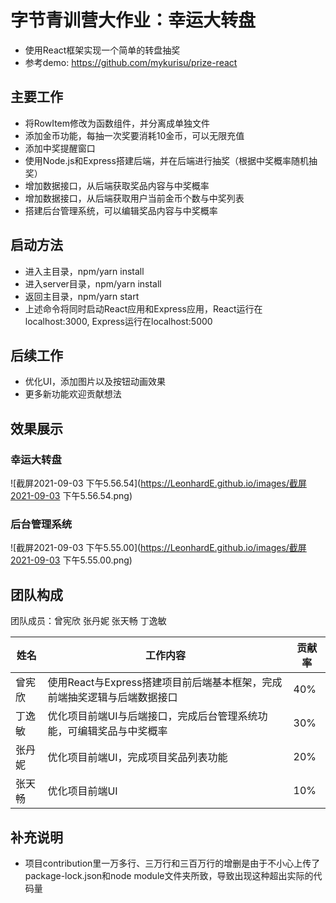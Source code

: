 # 字节青训营大作业：幸运大转盘

* 使用React框架实现一个简单的转盘抽奖
* 参考demo: https://github.com/mykurisu/prize-react

## 主要工作

* 将RowItem修改为函数组件，并分离成单独文件
* 添加金币功能，每抽一次奖要消耗10金币，可以无限充值
* 添加中奖提醒窗口
* 使用Node.js和Express搭建后端，并在后端进行抽奖（根据中奖概率随机抽奖）
* 增加数据接口，从后端获取奖品内容与中奖概率
* 增加数据接口，从后端获取用户当前金币个数与中奖列表
* 搭建后台管理系统，可以编辑奖品内容与中奖概率

## 启动方法

* 进入主目录，npm/yarn install
* 进入server目录，npm/yarn install
* 返回主目录，npm/yarn start
* 上述命令将同时启动React应用和Express应用，React运行在localhost:3000, Express运行在localhost:5000

## 后续工作

* 优化UI，添加图片以及按钮动画效果
* 更多新功能欢迎贡献想法

## 效果展示

### 幸运大转盘

![截屏2021-09-03 下午5.56.54](https://LeonhardE.github.io/images/截屏2021-09-03 下午5.56.54.png)

### 后台管理系统

![截屏2021-09-03 下午5.55.00](https://LeonhardE.github.io/images/截屏2021-09-03 下午5.55.00.png)

## 团队构成

团队成员：曾宪欣 张丹妮 张天畅 丁逸敏

| 姓名   | 工作内容                                                     | 贡献率 |
| ------ | ------------------------------------------------------------ | ------ |
| 曾宪欣 | 使用React与Express搭建项目前后端基本框架，完成前端抽奖逻辑与后端数据接口 | 40%    |
| 丁逸敏 | 优化项目前端UI与后端接口，完成后台管理系统功能，可编辑奖品与中奖概率 | 30%    |
| 张丹妮 | 优化项目前端UI，完成项目奖品列表功能                         | 20%    |
| 张天畅 | 优化项目前端UI                                               | 10%    |

## 补充说明

* 项目contribution里一万多行、三万行和三百万行的增删是由于不小心上传了package-lock.json和node module文件夹所致，导致出现这种超出实际的代码量